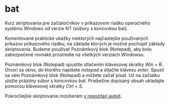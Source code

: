 # bat
Kurz skriptovania pre začiatočníkov v príkazovom riadku operačného systému Windows od verzie NT (súbory s koncovkou bat).

Komentované praktické ukážky niektorých najčastejšie používaných príkazov príkazového riadku, na základe ktorých je možné pochopiť základy skriptovania. Budeme používať Poznámkový blok (Notepad), aby bolo zabezpečené rovnaké prostredie na všetkých verziách Windowsu.

Poznámkový blok (Notepad) spustíte stlačením klávesovej skratky *Win + R*. Otvorí sa okno, do ktorého napíšete *notepad* a stlačíte klávesu *enter*. Spustí sa vám Poznámkový blok (Notepad) a môžete začať písať. Už na začiatku uložte prázdny súbor s koncovkou *bat*. Priebežne dopísaný obsah ukladajte pomocou klávesovej skratky *Ctrl + S*.

Pokročilejšie skriptovanie rozoberám [v repozitári autoit](https://github.com/tiborepcek/autoit).
